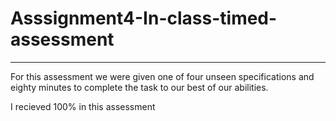 # Asssignment4-In-class-timed-assessment
--------------------------------------------------------
For this assessment we were given one of four unseen specifications and eighty minutes to complete the task to our best of our abilities.

I recieved 100% in this assessment
